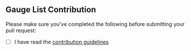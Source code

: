 ## Gauge List Contribution

Please make sure you've completed the following before submitting your pull request:

- [ ] I have read the [contribution guidelines](README.md)
